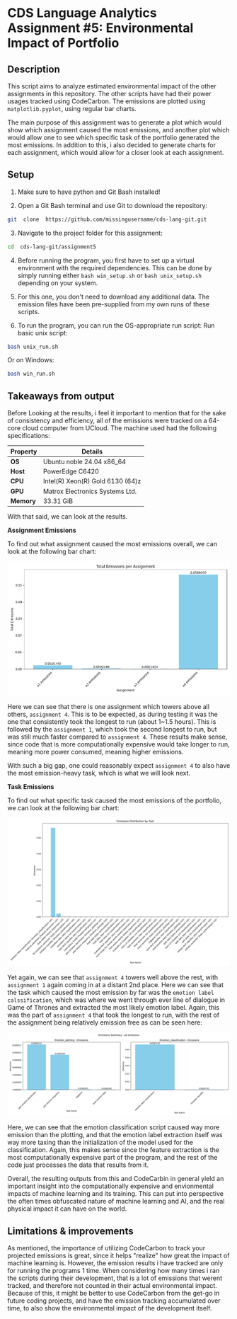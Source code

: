 # CDS Language Analytics Assignment #5: Environmental Impact of Portfolio

## Description
This script aims to analyze estimated environmental impact of the other assignments in this repository. The other scripts have had their power usages tracked using CodeCarbon. The emissions are plotted using `matplotlib.pyplot`, using regular bar charts.

The main purpose of this assignment was to generate a plot which would show which assignment caused the most emissions, and another plot which would allow one to see which specific task of the portfolio generated the most emissions. In addition to this, i also decided to generate charts for each assignment, which would allow for a closer look at each assignment.

## Setup

1. Make sure to have python and Git Bash installed!

2. Open a Git Bash terminal and use Git to download the repository:
```sh
git  clone  https://github.com/missingusername/cds-lang-git.git
```
3. Navigate to the project folder for this assignment:
```sh
cd  cds-lang-git/assignment5
```
4. Before running the program, you first have to set up a virtual environment with the required dependencies. This can be done by simply running either  `bash win_setup.sh`  or  `bash unix_setup.sh`  depending on your system.

5. For this one, you don't need to download any additional data. The emission files have been pre-supplied from my own runs of these scripts.

6. To run the program, you can run the OS-appropriate run script:
Run basic unix script:
```sh
bash unix_run.sh
```
Or on Windows:
```sh
bash win_run.sh
```

## Takeaways from output
Before Looking at the results, i feel it important to mention that for the sake of consistency and efficiency, all of the emissions were tracked on a 64-core cloud computer from UCloud. The machine used had the following specifications:

| **Property**  | **Details**                           |
|---------------|---------------------------------------|
| **OS**        | Ubuntu noble 24.04 x86_64             |
| **Host**      | PowerEdge C6420                       |
| **CPU**       | Intel(R) Xeon(R) Gold 6130 (64)z      |
| **GPU**       | Matrox Electronics Systems Ltd.       |
| **Memory**    | 33.31 GiB                             |

With that said, we can look at the results.

**Assignment Emissions**

To find out what assignment caused the most emissions overall, we can look at the following bar chart:

![Assignment Emissions](out/assignment_emissions.png)

Here we can see that there is one assignment which towers above all others, `assignment 4`. This is to be expected, as during testing it was the one that consistently took the longest to run (about 1~1.5 hours). This is followed by the `assignment 1`, which took the second longest to run, but was still much faster compared to `assignment 4`. These results make sense, since code that is more computationally expensive would take longer to run, meaning more power consumed, meaning higher emissions.

With such a big gap, one could reasonably expect `assignment 4` to also have the most emission-heavy task, which is what we will look next.

**Task Emissions**

To find out what specific task caused the most emissions of the portfolio, we can look at the following bar chart:

![Assignment Emissions](out/all_task_emissions.png)

Yet again, we can see that `assignment 4` towers well above the rest, with `assignment 1` again coming in at a distant 2nd place. Here we can see that the task which caused the most emission by far was the `emotion label calssification`, which was where we went through ever line of dialogue in Game of Thrones and extracted the most likely emotion label. Again, this was the part of `assignment 4` that took the longest to run, with the rest of the assignment being relatively emission free as can be seen here:

![Assignment 4 emissions](out/a4%20emissions_chart.png)

Here, we can see that the emotion classification script caused way more emission than the plotting, and that the emotion label extraction itself was way more taxing than the initialization of the model used for the classification. Again, this makes sense since the feature extraction is the most computationally expensive part of the program, and the rest of the code just processes the data that results from it.

Overall, the resulting outputs from this and CodeCarbin in general yield an important insight into the computationally expensive and envionmental impacts of machine learning and its training. This can put into perspective the often times obfuscated nature of machine learning and AI, and the real physical impact it can have on the world. 

## Limitations & improvements

As mentioned, the importance of utilizing CodeCarbon to track your projected emissions is great, since it helps "realize" how great the impact of machine learning is. However, the emission results i have tracked are only for running the programs 1 time. When considering how many times i ran the scripts during their development, that is a lot of emissions that werent tracked, and therefore not counted in their actual environmental impact. Because of this, it might be better to use CodeCarbon from the get-go in future coding projects, and have the emission tracking accumulated over time, to also show the environmental impact of the development itself.
